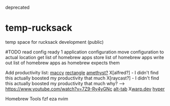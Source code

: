deprecated

# temp-rucksack
temp space for rucksack development (public)

#TODO
read config
ready 1 application configuration
move configuration to actual location
get list of homebrew apps
store list of homebrew apps
write out list of homebrew apps as homebrew expects them

Add productivity list:
[maccy](https://maccy.app/)
[rectangle](rectangleapp.com)
[amethyst?](ianyh.com/amethyst/)
X[alfred?] - I didn't find this actually boosted my productivity that much
X[raycast?] - I didn't find this actually boosted my productivity that much
why? --> https://www.youtube.com/watch?v=7Z9-Ry4yGNc
[alt-tab](alt-tab-macos.netlify.com)
X[warp.dev](warp.dev)
[hyper](github.com/craftzdog/hyper)

Homebrew Tools
fzf
eza
nvim

